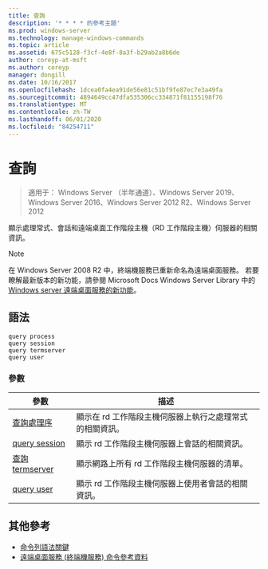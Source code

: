 ```yaml
---
title: 查詢
description: '* * * * 的參考主題'
ms.prod: windows-server
ms.technology: manage-windows-commands
ms.topic: article
ms.assetid: 675c5128-f3cf-4e8f-8a3f-b29ab2a8b6de
author: coreyp-at-msft
ms.author: coreyp
manager: dongill
ms.date: 10/16/2017
ms.openlocfilehash: 1dcea0fa4ea91de56e81c51bf9fe87ec7e3a49fa
ms.sourcegitcommit: 4894649cc47dfa535306cc334871f81155198f76
ms.translationtype: MT
ms.contentlocale: zh-TW
ms.lasthandoff: 06/01/2020
ms.locfileid: "84254711"
---
```

# <a name="query"></a>查詢

> 適用于： Windows Server （半年通道）、Windows Server 2019、Windows Server 2016、Windows Server 2012 R2、Windows Server 2012

顯示處理常式、會話和遠端桌面工作階段主機（RD 工作階段主機）伺服器的相關資訊。

> [!NOTE]
> 在 Windows Server 2008 R2 中，終端機服務已重新命名為遠端桌面服務。 若要瞭解最新版本的新功能，請參閱 Microsoft Docs Windows Server Library 中的[Windows server 遠端桌面服務的新功能](https://docs.microsoft.com/previous-versions/windows/it-pro/windows-server-2012-R2-and-2012/dn283323(v=ws.11))。

## <a name="syntax"></a>語法

```
query process
query session
query termserver
query user
```

### <a name="parameters"></a>參數

|參數|描述|
|-------|--------|
|[查詢處理序](query-process.md)|顯示在 rd 工作階段主機伺服器上執行之處理常式的相關資訊。|
|[query session](query-session.md)|顯示 rd 工作階段主機伺服器上會話的相關資訊。|
|[查詢 termserver](query-termserver.md)|顯示網路上所有 rd 工作階段主機伺服器的清單。|
|[query user](query-user.md)|顯示 rd 工作階段主機伺服器上使用者會話的相關資訊。|

## <a name="additional-references"></a>其他參考

- [命令列語法關鍵](command-line-syntax-key.md)
- [遠端桌面服務 (終端機服務) 命令參考資料](remote-desktop-services-terminal-services-command-reference.md)
